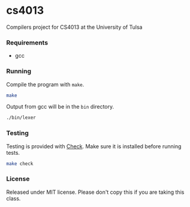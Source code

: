cs4013
======

Compilers project for CS4013 at the University of Tulsa

### Requirements

- gcc

### Running

Compile the program with `make`.

```bash
make
```

Output from gcc will be in the `bin` directory.

```bash
./bin/lexer
```

### Testing

Testing is provided with [Check](http://check.sourceforge.net/). Make sure it is installed before running tests.

```bash
make check
```

### License

Released under MIT license. Please don't copy this if you are taking this class.